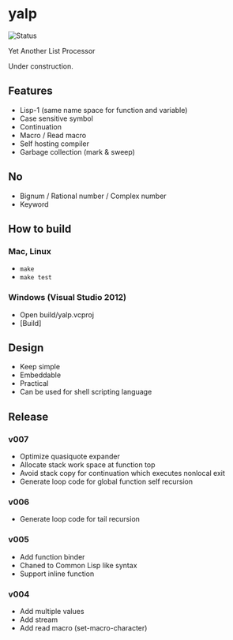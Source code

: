 yalp
====

![Status](https://travis-ci.org/tyfkda/yalp.svg?branch=master)

Yet Another List Processor

Under construction.

## Features

* Lisp-1 (same name space for function and variable)
* Case sensitive symbol
* Continuation
* Macro / Read macro
* Self hosting compiler
* Garbage collection (mark & sweep)

## No
* Bignum / Rational number / Complex number
* Keyword

## How to build
### Mac, Linux
* `make`
* `make test`

### Windows (Visual Studio 2012)
* Open build/yalp.vcproj
* [Build]


## Design

* Keep simple
* Embeddable
* Practical
* Can be used for shell scripting language

## Release
### v007
* Optimize quasiquote expander
* Allocate stack work space at function top
* Avoid stack copy for continuation which executes nonlocal exit
* Generate loop code for global function self recursion

### v006
* Generate loop code for tail recursion

### v005
* Add function binder
* Chaned to Common Lisp like syntax
* Support inline function

### v004
* Add multiple values
* Add stream
* Add read macro (set-macro-character)
